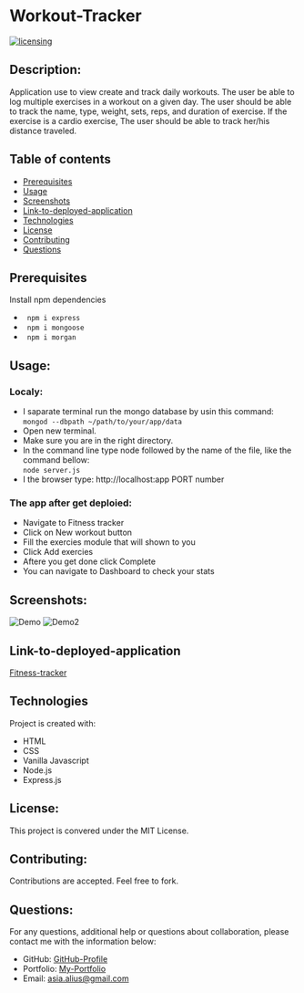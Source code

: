 # Workout-Tracker
[![licensing](https://img.shields.io/badge/license-MIT-brightgreen)](https://docs.github.com/en/github/creating-cloning-and-archiving-repositories/licensing-a-repository#searching-github-by-license-type)

## Description:
Application use to view create and track daily workouts. The user be able to log multiple exercises in a workout on a given day. The user should be able to track the name, type, weight, sets, reps, and duration of exercise. If the exercise is a cardio exercise, The user should be able to track her/his distance traveled.

## Table of contents
* [Prerequisites](#Prerequisites)
* [Usage](#usage)
* [Screenshots](#screenshots)
* [Link-to-deployed-application](#link-to-deployed-application)
* [Technologies](#technologies)
* [License](#license)
* [Contributing](#contributing)
* [Questions](#questions)

## Prerequisites
Install npm dependencies
* ``` npm i express```
* ``` npm i mongoose```
* ``` npm i morgan```

## Usage:

### Localy:
  * I saparate terminal run the mongo database by usin this command:<br />
  ```mongod --dbpath ~/path/to/your/app/data``` 
  * Open new terminal.
  * Make sure you are in the right directory.
  * In the command line type node followed by the name of the file, like the command bellow:<br />
  ```node server.js```
  * I the browser type: http://localhost:app PORT number

### The app after get deploied:
  * Navigate to Fitness tracker
  * Click on New workout button
  * Fill the exercies module that will shown to you
  * Click Add exercies
  * Aftere you get done click Complete 
  * You can navigate to Dashboard to check your stats

## Screenshots: 
![Demo](./assets/demo.gif)
![Demo2](./assets/demo2.gif)

## Link-to-deployed-application
[Fitness-tracker](https://work--out--tracker.herokuapp.com/stats)


## Technologies
Project is created with:
* HTML
* CSS 
* Vanilla Javascript
* Node.js
* Express.js


## License:
  This project is convered under the MIT License.

## Contributing:
  Contributions are accepted. Feel free to fork.
 

## Questions:
  For any questions, additional help or questions about collaboration, please contact me with the information below:
 
  * GitHub: [GitHub-Profile](https://github.com/asia-codeing)
  * Portfolio: [My-Portfolio](https://asia-codeing.github.io/my-Portfolio/)
  * Email: asia.alius@gmail.com

